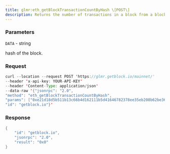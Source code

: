 ```yaml
---
title: glmr:eth_getBlockTransactionCountByHash \[POST\]
description: Returns the number of transactions in a block from a block matching thegiven block hash.
---
```


### Parameters


`DATA` - string

hash of the block.

### Request

``` java
curl --location --request POST 'https://glmr.getblock.io/mainnet/' 
--header 'x-api-key: YOUR-API-KEY' 
--header 'Content-Type: application/json' 
--data-raw '{"jsonrpc": "2.0",
"method": "eth_getBlockTransactionCountByHash",
"params": ["0xe21d18d5b511b13c66b4d162111b5d41646782378ee35eb208b62be36942a859"],
"id": "getblock.io"}'
```

###  Response

``` java
{
    "id": "getblock.io",
    "jsonrpc": "2.0",
    "result": "0x0"
}
```

